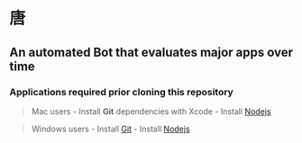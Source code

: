# 唐

## An automated Bot that evaluates major apps over time

### Applications required prior cloning this repository

> Mac users 
    - Install **Git** dependencies with Xcode
    - Install [Nodejs](https://nodejs.org/en/)

> Windows users
    - Install [Git](https://git-scm.com/download/win)
    - Install [Nodejs](https://nodejs.org/en/)
